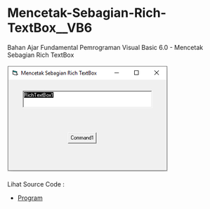 # Mencetak-Sebagian-Rich-TextBox__VB6
Bahan Ajar Fundamental Pemrograman Visual Basic 6.0 - Mencetak Sebagian Rich TextBox<br><br>
<img src="https://github.com/RizkyKhapidsyah/Mencetak-Sebagian-Rich-TextBox__VB6/blob/master/result/001.PNG"><br><br>
Lihat Source Code : <br>
- <a href="https://github.com/RizkyKhapidsyah/Mencetak-Sebagian-Rich-TextBox__VB6/blob/master/Form1.frm">Program</a>
